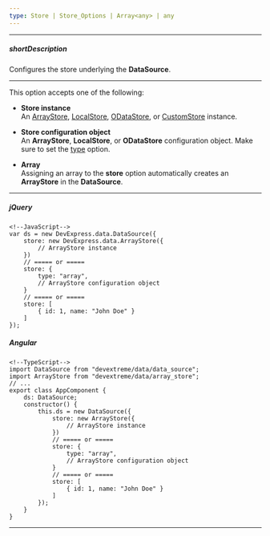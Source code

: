 ```yaml
---
type: Store | Store_Options | Array<any> | any
---
```

---
##### shortDescription
Configures the store underlying the **DataSource**.

---
This option accepts one of the following:

* **Store instance**            
An [ArrayStore](/api-reference/30%20Data%20Layer/ArrayStore '/Documentation/ApiReference/Data_Layer/ArrayStore/'), [LocalStore](/api-reference/30%20Data%20Layer/LocalStore '/Documentation/ApiReference/Data_Layer/LocalStore/'), [ODataStore](/api-reference/30%20Data%20Layer/ODataStore '/Documentation/ApiReference/Data_Layer/ODataStore/'), or [CustomStore](/api-reference/30%20Data%20Layer/CustomStore '/Documentation/ApiReference/Data_Layer/CustomStore/') instance.

* **Store configuration object**        
An **ArrayStore**, **LocalStore**, or **ODataStore** configuration object. Make sure to set the [type](/api-reference/30%20Data%20Layer/DataSource/1%20Configuration/store/type.md '/Documentation/ApiReference/Data_Layer/DataSource/Configuration/store/#type') option.

* **Array**         
Assigning an array to the **store** option automatically creates an **ArrayStore** in the **DataSource**.

---
##### jQuery

    <!--JavaScript-->
    var ds = new DevExpress.data.DataSource({
        store: new DevExpress.data.ArrayStore({
            // ArrayStore instance
        })
        // ===== or =====
        store: {
            type: "array",
            // ArrayStore configuration object
        }
        // ===== or =====
        store: [
            { id: 1, name: "John Doe" }
        ]
    });

##### Angular

    <!--TypeScript-->
    import DataSource from "devextreme/data/data_source";
    import ArrayStore from "devextreme/data/array_store";
    // ...
    export class AppComponent {
        ds: DataSource;
        constructor() {
            this.ds = new DataSource({
                store: new ArrayStore({
                    // ArrayStore instance
                })
                // ===== or =====
                store: {
                    type: "array",
                    // ArrayStore configuration object
                }
                // ===== or =====
                store: [
                    { id: 1, name: "John Doe" }
                ]
            });
        }
    }
    
---
